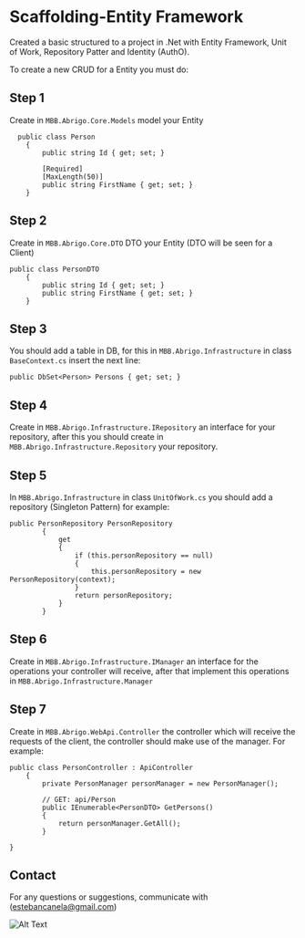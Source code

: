 # Scaffolding-Entity Framework
Created a basic structured to a project in .Net with Entity Framework, Unit of Work, Repository Patter and Identity (AuthO).

To create a new CRUD for a Entity you must do:

## Step 1 
Create in `MBB.Abrigo.Core.Models` model your Entity

```
  public class Person
    {
        public string Id { get; set; }

        [Required]
        [MaxLength(50)]
        public string FirstName { get; set; }       
    }
```

## Step 2 
Create in `MBB.Abrigo.Core.DTO` DTO your Entity (DTO will be seen for a Client)

```
public class PersonDTO
    {
        public string Id { get; set; }
        public string FirstName { get; set; }
    }
```

## Step 3
You should add a table in DB, for this in `MBB.Abrigo.Infrastructure` in class `BaseContext.cs` insert the next line:
```
public DbSet<Person> Persons { get; set; }
```

## Step 4 
Create in `MBB.Abrigo.Infrastructure.IRepository` an interface for your repository, after this you should create in `MBB.Abrigo.Infrastructure.Repository` your repository.

## Step 5
In `MBB.Abrigo.Infrastructure` in class `UnitOfWork.cs` you should add a repository (Singleton Pattern) for example:
```
public PersonRepository PersonRepository
        {
            get
            {
                if (this.personRepository == null)
                {
                    this.personRepository = new PersonRepository(context);
                }
                return personRepository;
            }
        }
```

## Step 6
Create in `MBB.Abrigo.Infrastructure.IManager` an interface for the operations your controller will receive, after that implement this operations in `MBB.Abrigo.Infrastructure.Manager`

## Step 7
Create in `MBB.Abrigo.WebApi.Controller` the controller which will receive the requests of the client, the controller should make use of the manager. For example:
```
public class PersonController : ApiController
    {
        private PersonManager personManager = new PersonManager();

        // GET: api/Person
        public IEnumerable<PersonDTO> GetPersons()
        {
            return personManager.GetAll();
        }

}
```

## Contact
For any questions or suggestions, communicate with (estebancanela@gmail.com)


![Alt Text](https://media.giphy.com/media/3orifd7YPQLkSftPqw/giphy.gif)


